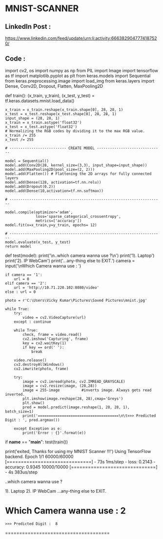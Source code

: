 # MNIST-SCANNER

LinkedIn Post :
---------------
https://www.linkedin.com/feed/update/urn:li:activity:6663829047774187520/

Code :
-----------

import cv2, os
import numpy as np
from PIL import Image
import tensorflow as tf
import matplotlib.pyplot as plt
from keras.models import Sequential
from keras.preprocessing.image import load_img
from keras.layers import Dense, Conv2D, Dropout, Flatten, MaxPooling2D

def train():
    (x_train, y_train), (x_test, y_test) = tf.keras.datasets.mnist.load_data()

    x_train = x_train.reshape(x_train.shape[0], 28, 28, 1)
    x_test = x_test.reshape(x_test.shape[0], 28, 28, 1)
    input_shape = (28, 28, 1)
    x_train = x_train.astype('float32')
    x_test = x_test.astype('float32')
    # Normalizing the RGB codes by dividing it to the max RGB value.
    x_train /= 255
    x_test /= 255

    # -------------------------- CREATE MODEL ------------------------------

    model = Sequential()
    model.add(Conv2D(28, kernel_size=(3,3), input_shape=input_shape))
    model.add(MaxPooling2D(pool_size=(2, 2)))
    model.add(Flatten()) # Flattening the 2D arrays for fully connected layers
    model.add(Dense(128, activation=tf.nn.relu))
    model.add(Dropout(0.2))
    model.add(Dense(10,activation=tf.nn.softmax))

    # ----------------------------------------------------------------------

    model.compile(optimizer='adam',
                  loss='sparse_categorical_crossentropy',
                  metrics=['accuracy'])
    model.fit(x=x_train,y=y_train, epochs= 12)

    # ----------------------------------------------------------------------
    model.evaluate(x_test, y_test)
    return model

def test(model):
    print('\n..which camera wanna use ?\n')
    print('1). Laptop')
    print('2). IP WebCam')
    print('...any-thing else to EXIT.')
    camera = input('\nWhich Camera wanna use : ')

    if camera == '1':
        url = 0
    elif camera == '2':
        url = 'http://10.71.220.102:8080/video'
    else : url = 0
        
    photo = r'C:\Users\Vicky Kumar\Pictures\Saved Pictures\mnist.jpg'

    while True:
        try:
            video = cv2.VideoCapture(url)
        except : continue
            
        while True:
            check, frame = video.read()
            cv2.imshow('Capturing', frame)
            key = cv2.waitKey(1)
            if key == ord(' '):
                break

        video.release()
        cv2.destroyAllWindows()
        cv2.imwrite(photo, frame)

        try:
            image = cv2.imread(photo, cv2.IMREAD_GRAYSCALE)
            image = cv2.resize(image, (28,28))
            image = 255-image          #inverts image. Always gets read inverted.
            plt.imshow(image.reshape(28, 28),cmap='Greys')
            plt.show()
            pred = model.predict(image.reshape(1, 28, 28, 1), batch_size=1)
            print('=====================================\n\t>>> Predicted Digit : ', pred.argmax())

        except Exception as e:
            print('Error : {}'.format(e))
                    
if __name__ == "__main__":
    test(train())
        
print('exited, Thanks for using my MNIST Scanner !!!')
Using TensorFlow backend.
Epoch 1/1
60000/60000 [==============================] - 73s 1ms/step - loss: 0.2143 - accuracy: 0.9345
10000/10000 [==============================] - 4s 383us/step

..which camera wanna use ?

1). Laptop
2). IP WebCam
...any-thing else to EXIT.

Which Camera wanna use : 2
=====================================
	>>> Predicted Digit :  8
=====================================
